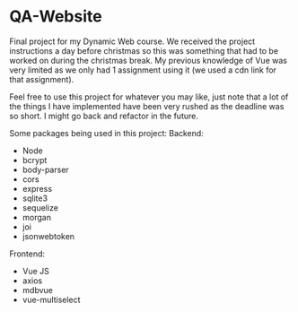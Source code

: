 # QA-Website
Final project for my Dynamic Web course. We received the project instructions a day before christmas so this was something that had to be worked on during the christmas break.
My previous knowledge of Vue was very limited as we only had 1 assignment using it (we used a cdn link for that assignment).

Feel free to use this project for whatever you may like, just note that a lot of the things I have implemented have been very rushed as the deadline was so short. I might go back and refactor in the future.

Some packages being used in this project:
Backend:
* Node
* bcrypt
* body-parser
* cors
* express
* sqlite3
* sequelize
* morgan
* joi
* jsonwebtoken

Frontend:
* Vue JS
* axios
* mdbvue
* vue-multiselect
